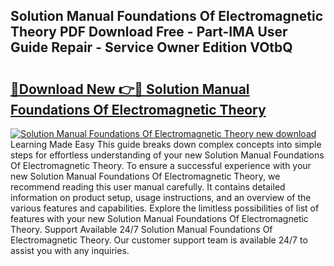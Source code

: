 ## Solution Manual Foundations Of Electromagnetic Theory PDF Download Free - Part-IMA User Guide Repair - Service Owner Edition VOtbQ

# <h2><a href="http://bc66306.oget.top/?id=Solution+Manual+Foundations+Of+Electromagnetic+Theory">🔗Download New 👉🔴 Solution Manual Foundations Of Electromagnetic Theory</a></h2>

[![Solution Manual Foundations Of Electromagnetic Theory new download](https://i.imgur.com/5g1atiW.png)](http://bc66306.oget.top/?id=Solution+Manual+Foundations+Of+Electromagnetic+Theory)
Learning Made Easy This guide breaks down complex concepts into simple steps for effortless understanding of your new Solution Manual Foundations Of Electromagnetic Theory. To ensure a successful experience with your new Solution Manual Foundations Of Electromagnetic Theory, we recommend reading this user manual carefully. It contains detailed information on product setup, usage instructions, and an overview of the various features and capabilities. Explore the limitless possibilities of list of features with your new Solution Manual Foundations Of Electromagnetic Theory. Support Available 24/7 Solution Manual Foundations Of Electromagnetic Theory. Our customer support team is available 24/7 to assist you with any inquiries.
